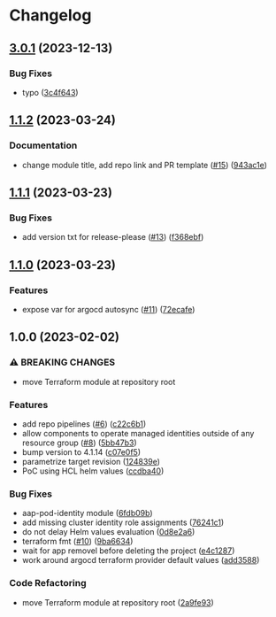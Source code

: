 # Changelog

## [3.0.1](https://github.com/camptocamp/devops-stack-module-aad-pod-identity/compare/v3.0.0...v3.0.1) (2023-12-13)


### Bug Fixes

* typo ([3c4f643](https://github.com/camptocamp/devops-stack-module-aad-pod-identity/commit/3c4f643b66dde34d3b502130ece2590cd8fde4e2))

## [1.1.2](https://github.com/camptocamp/devops-stack-module-aad-pod-identity/compare/v1.1.1...v1.1.2) (2023-03-24)


### Documentation

* change module title, add repo link and PR template ([#15](https://github.com/camptocamp/devops-stack-module-aad-pod-identity/issues/15)) ([943ac1e](https://github.com/camptocamp/devops-stack-module-aad-pod-identity/commit/943ac1e06705560e929217fe17a8a1bd1dfef84f))

## [1.1.1](https://github.com/camptocamp/devops-stack-module-aad-pod-identity/compare/v1.1.0...v1.1.1) (2023-03-23)


### Bug Fixes

* add version txt for release-please ([#13](https://github.com/camptocamp/devops-stack-module-aad-pod-identity/issues/13)) ([f368ebf](https://github.com/camptocamp/devops-stack-module-aad-pod-identity/commit/f368ebf1203923ffbc2251ade9b856249eae2516))

## [1.1.0](https://github.com/camptocamp/devops-stack-module-aad-pod-identity/compare/v1.0.0...v1.1.0) (2023-03-23)


### Features

* expose var for argocd autosync ([#11](https://github.com/camptocamp/devops-stack-module-aad-pod-identity/issues/11)) ([72ecafe](https://github.com/camptocamp/devops-stack-module-aad-pod-identity/commit/72ecafe7bf1b808ccac41315788a160e9d11f5bf))

## 1.0.0 (2023-02-02)


### ⚠ BREAKING CHANGES

* move Terraform module at repository root

### Features

* add repo pipelines ([#6](https://github.com/camptocamp/devops-stack-module-aad-pod-identity/issues/6)) ([c22c6b1](https://github.com/camptocamp/devops-stack-module-aad-pod-identity/commit/c22c6b1d6c650630096f6158e0458a0817eca638))
* allow components to operate managed identities outside of any resource group ([#8](https://github.com/camptocamp/devops-stack-module-aad-pod-identity/issues/8)) ([5bb47b3](https://github.com/camptocamp/devops-stack-module-aad-pod-identity/commit/5bb47b3bee74ef37341d0503f07f177147750520))
* bump version to 4.1.14 ([c07e0f5](https://github.com/camptocamp/devops-stack-module-aad-pod-identity/commit/c07e0f5b4fb339a833a4493176f8a505138ecf71))
* parametrize target revision ([124839e](https://github.com/camptocamp/devops-stack-module-aad-pod-identity/commit/124839e489b013caff277f9431a69c8712e2b675))
* PoC using HCL helm values ([ccdba40](https://github.com/camptocamp/devops-stack-module-aad-pod-identity/commit/ccdba405fc6ecac4fc5ce7cc7f3358fdf9ec207b))


### Bug Fixes

* aap-pod-identity module ([6fdb09b](https://github.com/camptocamp/devops-stack-module-aad-pod-identity/commit/6fdb09bfc460cebee94b064661c137fbc2bbe5b1))
* add missing cluster identity role assignments ([76241c1](https://github.com/camptocamp/devops-stack-module-aad-pod-identity/commit/76241c1e38842b4351a44f9549430aff19068c0c))
* do not delay Helm values evaluation ([0d8e2a6](https://github.com/camptocamp/devops-stack-module-aad-pod-identity/commit/0d8e2a61580519e8f18b365486da5dc0bc0feb70))
* terraform fmt ([#10](https://github.com/camptocamp/devops-stack-module-aad-pod-identity/issues/10)) ([9ba6634](https://github.com/camptocamp/devops-stack-module-aad-pod-identity/commit/9ba66349e190857e0a162ffc2a69b3cca2d015c5))
* wait for app removel before deleting the project ([e4c1287](https://github.com/camptocamp/devops-stack-module-aad-pod-identity/commit/e4c12879ecae1a0445cd149788b195e4dbc88ed8))
* work around argocd terraform provider default values ([add3588](https://github.com/camptocamp/devops-stack-module-aad-pod-identity/commit/add35883a58a31f8c00506a7f2a7384c2b0a1a95))


### Code Refactoring

* move Terraform module at repository root ([2a9fe93](https://github.com/camptocamp/devops-stack-module-aad-pod-identity/commit/2a9fe93ccb46f1da26dd067f376d2f985fb4330f))
